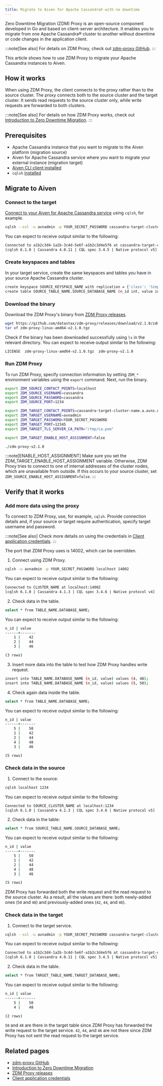 ```yaml
---
title: Migrate to Aiven for Apache Cassandra® with no downtime
---
```


Zero Downtime Migration (ZDM) Proxy is an open-source component
developed in Go and based on client-server architecture. It enables you
to migrate from one Apache Cassandra® cluster to another without
downtime or code changes in the application client.

:::note[See also]
For details on ZDM Proxy, check out [zdm-proxy
GitHub](https://github.com/datastax/zdm-proxy).
:::

This article shows how to use ZDM Proxy to migrate your Apache Cassandra
instances to Aiven.

## How it works

When using ZDM Proxy, the client connects to the proxy rather than to
the source cluster. The proxy connects both to the source cluster and
the target cluster. It sends read requests to the source cluster only,
while write requests are forwarded to both clusters.

:::note[See also]
For details on how ZDM Proxy works, check out [Introduction to Zero
Downtime
Migration](https://docs.datastax.com/en/astra-serverless/docs/migrate/introduction.html).
:::

## Prerequisites

-   Apache Cassandra instance that you want to migrate to the Aiven
    platform (migration source)
-   Aiven for Apache Cassandra service where you want to migrate your
    external instance (migration target)
-   [Aiven CLI client installed](/docs/tools/cli)
-   `cqlsh`
    [installed](https://cassandra.apache.org/doc/latest/cassandra/getting_started/installing.html)

## Migrate to Aiven

### Connect to the target

[Connect to your Aiven for Apache Cassandra service](/docs/products/cassandra/howto/connect-cqlsh-cli) using `cqlsh`, for example.

``` bash
cqlsh --ssl -u avnadmin -p YOUR_SECRET_PASSWORD cassandra-target-cluster-name.a.avns.net 12345
```

You can expect to receive output similar to the following:

``` bash
Connected to a1b2c3d4-1a2b-3c4d-5e6f-a1b2c3d4e5f6 at cassandra-target-cluster-name.a.avns.net:12345
[cqlsh 6.1.0 | Cassandra 4.0.11 | CQL spec 3.4.5 | Native protocol v5]
```

### Create keyspaces and tables

In your target service, create the same keyspaces and tables you have in
your source Apache Cassandra cluster.

``` bash
create keyspace SOURCE_KEYSPACE_NAME with replication = {'class': 'SimpleStrategy', 'replication_factor': 3};
create table SOURCE_TABLE_NAME.SOURCE_DATABASE_NAME (n_id int, value int, primary key (n_id));
```

### Download the binary

Download the ZDM Proxy's binary from [ZDM Proxy
releases](https://github.com/datastax/zdm-proxy/releases).

``` bash
wget https://github.com/datastax/zdm-proxy/releases/download/v2.1.0/zdm-proxy-linux-amd64-v2.1.0.tgz
tar xf zdm-proxy-linux-amd64-v2.1.0.tgz
```

Check if the binary has been downloaded successfully using `ls` in the
relevant directory. You can expect to receive output similar to the
following:

``` bash
LICENSE  zdm-proxy-linux-amd64-v2.1.0.tgz  zdm-proxy-v2.1.0
```

### Run ZDM Proxy

To run ZDM Proxy, specify connection information by setting `ZDM_*`
environment variables using the `export` command. Next, run the binary.

``` bash
export ZDM_SOURCE_CONTACT_POINTS=localhost
export ZDM_SOURCE_USERNAME=cassandra
export ZDM_SOURCE_PASSWORD=cassandra
export ZDM_SOURCE_PORT=1234

export ZDM_TARGET_CONTACT_POINTS=cassandra-target-cluster-name.a.avns.net
export ZDM_TARGET_USERNAME=avnadmin
export ZDM_TARGET_PASSWORD=YOUR_SECRET_PASSWORD
export ZDM_TARGET_PORT=12345
export ZDM_TARGET_TLS_SERVER_CA_PATH="/tmp/ca.pem"

export ZDM_TARGET_ENABLE_HOST_ASSIGNMENT=false

./zdm-proxy-v2.1.0
```

:::note[ENABLE_HOST_ASSIGNMENT]
Make sure you set the ZDM_TARGET_ENABLE_HOST_ASSIGNMENT variable.
Otherwise, ZDM Proxy tries to connect to one of internal addresses of
the cluster nodes, which are unavailable from outside. If this occurs to
your source cluster, set `ZDM_SOURCE_ENABLE_HOST_ASSIGNMENT=false`.
:::

## Verify that it works

### Add more data using the proxy

To connect to ZDM Proxy, use, for example, `cqlsh`. Provide connection
details and, if your source or target require authentication, specify
target username and password.

:::note[See also]
Check more details on using the credentials in [Client application
credentials](https://docs.datastax.com/en/astra-serverless/docs/migrate/connect-clients-to-proxy.html#_client_application_credentials).
:::

The port that ZDM Proxy uses is 14002, which can be overridden.

1.  Connect using ZDM Proxy.

``` bash
cqlsh -u avnadmin -p YOUR_SECRET_PASSWORD localhost 14002
```

You can expect to receive output similar to the following:

``` bash
Connected to CLUSTER_NAME at localhost:14002
[cqlsh 6.1.0 | Cassandra 4.1.3 | CQL spec 3.4.6 | Native protocol v4]
```

2.  Check data in the table.

``` bash
select * from TABLE_NAME.DATABASE_NAME;
```

You can expect to receive output similar to the following:

``` bash
n_id | value
------+-------
    1 |    42
    2 |    44
    3 |    46

(3 rows)
```

3.  Insert more data into the table to test how ZDM Proxy handles write
    request.

``` bash
insert into TABLE_NAME.DATABASE_NAME (n_id, value) values (4, 48);
insert into TABLE_NAME.DATABASE_NAME (n_id, value) values (5, 50);
```

4.  Check again data inside the table.

``` bash
select * from TABLE_NAME.DATABASE_NAME;
```

You can expect to receive output similar to the following:

``` bash
n_id | value
------+-------
    5 |    50
    1 |    42
    2 |    44
    4 |    48
    3 |    46

(5 rows)
```

### Check data in the source

1.  Connect to the source:

``` bash
cqlsh localhost 1234
```

You can expect to receive output similar to the following:

``` bash
Connected to SOURCE_CLUSTER_NAME at localhost:1234
[cqlsh 6.1.0 | Cassandra 4.1.3 | CQL spec 3.4.6 | Native protocol v5]
```

2.  Check data in the table:

``` bash
select * from SOURCE_TABLE_NAME.SOURCE_DATABASE_NAME;
```

You can expect to receive output similar to the following:

``` bash
n_id | value
------+-------
    5 |    50
    1 |    42
    2 |    44
    4 |    48
    3 |    46

(5 rows)
```

ZDM Proxy has forwarded both the write request and the read request to
the source cluster. As a result, all the values are there: both
newly-added ones (`50` and `48`) and previously-added ones (`42`, `44`,
and `46`).

### Check data in the target

1.  Connect to the target service.

``` bash
cqlsh --ssl -u avnadmin -p YOUR_SECRET_PASSWORD cassandra-target-cluster-name.a.avns.net 12345
```

You can expect to receive output similar to the following:

``` bash
Connected to a1b2c3d4-1a2b-3c4d-5e6f-a1b2c3d4e5f6 at cassandra-target-cluster-name.a.avns.net:12345
[cqlsh 6.1.0 | Cassandra 4.0.11 | CQL spec 3.4.5 | Native protocol v5]
```

2.  Check data in the table.

``` bash
select * from TARGET_TABLE_NAME.TARGET_DATABASE_NAME;
```

You can expect to receive output similar to the following:

``` bash
n_id | value
------+-------
    5 |    50
    4 |    48

(2 rows)
```

`50` and `48` are there in the target table since ZDM Proxy has
forwarded the write request to the target service. `42`, `44`, and `46`
are not there since ZDM Proxy has not sent the read request to the
target service.

## Related pages

-   [zdm-proxy GitHub](https://github.com/datastax/zdm-proxy)
-   [Introduction to Zero Downtime
    Migration](https://docs.datastax.com/en/astra-serverless/docs/migrate/introduction.html)
-   [ZDM Proxy releases](https://github.com/datastax/zdm-proxy/releases)
-   [Client application
    credentials](https://docs.datastax.com/en/astra-serverless/docs/migrate/connect-clients-to-proxy.html#_client_application_credentials)
